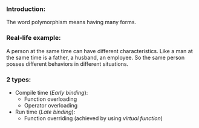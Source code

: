 ### Introduction:
The word polymorphism means having many forms.
### Real-life example:
A person at the same time can have different characteristics. Like a man at the same time is a father, a husband, an employee. So the same person posses different behaviors in different situations.
### 2 types:
* Compile time (*Early binding*):
  * Function overloading
  * Operator overloading
* Run time (*Late binding*):
  * Function overriding (achieved by using *virtual function*)
